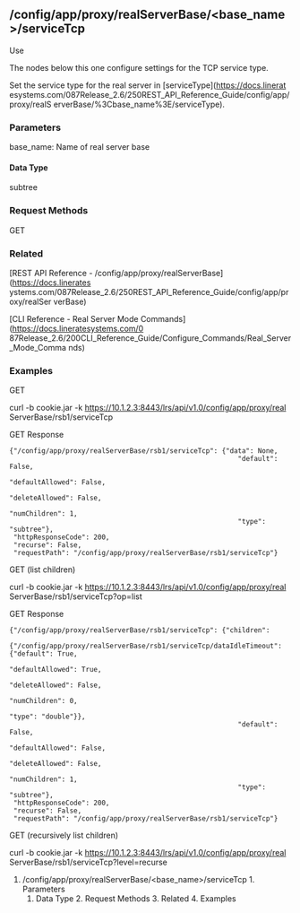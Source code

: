 ## /config/app/proxy/realServerBase/<base_name>/serviceTcp

Use

The nodes below this one configure settings for the TCP service type.

Set the service type for the real server in [serviceType](https://docs.linerat
esystems.com/087Release_2.6/250REST_API_Reference_Guide/config/app/proxy/realS
erverBase/%3Cbase_name%3E/serviceType).

### Parameters

base_name: Name of real server base

#### Data Type

subtree

### Request Methods

GET

### Related

[REST API Reference - /config/app/proxy/realServerBase](https://docs.linerates
ystems.com/087Release_2.6/250REST_API_Reference_Guide/config/app/proxy/realSer
verBase)

[CLI Reference - Real Server Mode Commands](https://docs.lineratesystems.com/0
87Release_2.6/200CLI_Reference_Guide/Configure_Commands/Real_Server_Mode_Comma
nds)

### Examples

GET

curl -b cookie.jar -k https://10.1.2.3:8443/lrs/api/v1.0/config/app/proxy/real
ServerBase/rsb1/serviceTcp

GET Response

    
    {"/config/app/proxy/realServerBase/rsb1/serviceTcp": {"data": None,
                                                             "default": False,
                                                             "defaultAllowed": False,
                                                             "deleteAllowed": False,
                                                             "numChildren": 1,
                                                             "type": "subtree"},
     "httpResponseCode": 200,
     "recurse": False,
     "requestPath": "/config/app/proxy/realServerBase/rsb1/serviceTcp"}
    

GET (list children)

curl -b cookie.jar -k https://10.1.2.3:8443/lrs/api/v1.0/config/app/proxy/real
ServerBase/rsb1/serviceTcp?op=list

GET Response

    
    {"/config/app/proxy/realServerBase/rsb1/serviceTcp": {"children": 
            {"/config/app/proxy/realServerBase/rsb1/serviceTcp/dataIdleTimeout": {"default": True,
                                                                                  "defaultAllowed": True,
                                                                                  "deleteAllowed": False,
                                                                                  "numChildren": 0,
                                                                                  "type": "double"}},
                                                             "default": False,
                                                             "defaultAllowed": False,
                                                             "deleteAllowed": False,
                                                             "numChildren": 1,
                                                             "type": "subtree"},
     "httpResponseCode": 200,
     "recurse": False,
     "requestPath": "/config/app/proxy/realServerBase/rsb1/serviceTcp"}
    

GET (recursively list children)

curl -b cookie.jar -k https://10.1.2.3:8443/lrs/api/v1.0/config/app/proxy/real
ServerBase/rsb1/serviceTcp?level=recurse

  1. /config/app/proxy/realServerBase/<base_name>/serviceTcp
    1. Parameters
      1. Data Type
    2. Request Methods
    3. Related
    4. Examples

